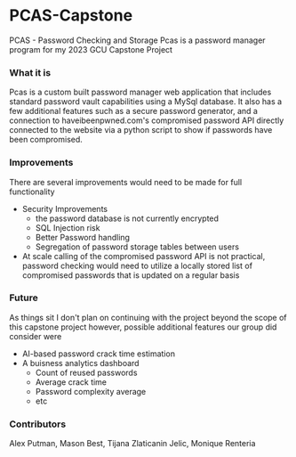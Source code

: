 # PCAS-Capstone
PCAS - Password Checking and Storage
Pcas is a password manager program for my 2023 GCU Capstone Project
### What it is
Pcas is a custom built password manager web application that includes standard password vault capabilities using a MySql database. It also has a few additional features such as a secure password generator, and a connection to haveibeenpwned.com's compromised password API directly connected to the website via a python script to show if passwords have been compromised.
### Improvements
There are several improvements would need to be made for full functionality
-  Security Improvements
    -  the password database is not currently encrypted
    -  SQL Injection risk
    -  Better Password handling
    -  Segregation of password storage tables between users
- At scale calling of the compromised password API is not practical, password checking would need to utilize a locally stored list of compromised passwords that is updated on a regular basis
### Future
As things sit I don't plan on continuing with the project beyond the scope of this capstone project however, possible additional features our group did consider were
 - AI-based password crack time estimation
 - A buisness analytics dashboard
     - Count of reused passwords
     - Average crack time
     - Password complexity average
     - etc
### Contributors
Alex Putman, Mason Best, Tijana Zlaticanin Jelic, Monique Renteria


